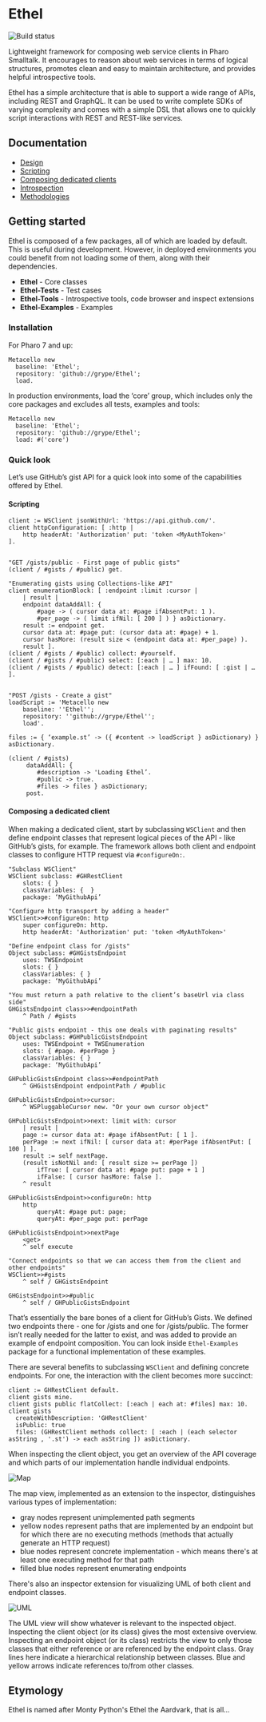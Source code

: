 # Ethel

![Build status](https://travis-ci.com/grype/Ethel.svg?branch=master)

Lightweight framework for composing web service clients in Pharo Smalltalk. It encourages to reason about web services in terms of logical structures, promotes clean and easy to maintain architecture, and provides helpful introspective tools.

Ethel has a simple architecture that is able to support a wide range of APIs, including REST and GraphQL.  It can be used to write complete SDKs of varying complexity and comes with a simple DSL that allows one to quickly script interactions with REST and REST-like services.

## Documentation
* [Design](doc/design.md)
* [Scripting](doc/scripting.md)
* [Composing dedicated clients](doc/composing.md)
* [Introspection](doc/introspection.md)
* [Methodologies](doc/methodolgies.md)

## Getting started

Ethel is composed of a few packages, all of which are loaded by default. This is useful during development. However, in deployed environments you could benefit from not loading some of them, along with their dependencies.

* **Ethel** - Core classes
* **Ethel-Tests** - Test cases
* **Ethel-Tools** - Introspective tools, code browser and inspect extensions
* **Ethel-Examples** - Examples

### Installation

For Pharo 7 and up:

```smalltalk
Metacello new
  baseline: 'Ethel';
  repository: 'github://grype/Ethel';
  load.
```

In production environments, load the ‘core’ group, which includes only the core packages and excludes all tests, examples and tools:

```smalltalk
Metacello new
  baseline: 'Ethel';
  repository: 'github://grype/Ethel';
  load: #('core')
```

### Quick look

Let’s use GitHub’s gist API for a quick look into some of the capabilities offered by Ethel.

#### Scripting

```smalltalk
client := WSClient jsonWithUrl: 'https://api.github.com/'.
client httpConfiguration: [ :http |
    http headerAt: 'Authorization' put: 'token <MyAuthToken>'
].


"GET /gists/public - First page of public gists"
(client / #gists / #public) get.

"Enumerating gists using Collections-like API"
client enumerationBlock: [ :endpoint :limit :cursor |
    | result |
    endpoint dataAddAll: {
        #page -> ( cursor data at: #page ifAbsentPut: 1 ).
        #per_page -> ( limit ifNil: [ 200 ] ) } asDictionary.
    result := endpoint get.
    cursor data at: #page put: (cursor data at: #page) + 1.
    cursor hasMore: (result size < (endpoint data at: #per_page) ).
    result ].
(client / #gists / #public) collect: #yourself.
(client / #gists / #public) select: [:each | … ] max: 10.
(client / #gists / #public) detect: [:each | … ] ifFound: [ :gist | … ].


"POST /gists - Create a gist"
loadScript := 'Metacello new 
    baseline: ''Ethel''; 
    repository: ''github://grype/Ethel''; 
    load'.

files := { ‘example.st’ -> ({ #content -> loadScript } asDictionary) } asDictionary.
     
(client / #gists) 
     dataAddAll: {
        #description -> 'Loading Ethel’.
        #public -> true.
        #files -> files } asDictionary;
     post.
```

#### Composing a dedicated client

When making a dedicated client, start by subclassing `WSClient` and then define endpoint classes that represent logical pieces of the API - like GitHub’s gists, for example. The framework allows both client and endpoint classes to configure HTTP request via `#configureOn:`.

```smalltalk
"Subclass WSClient"
WSClient subclass: #GHRestClient
    slots: { }
    classVariables: {  }
    package: ‘MyGithubApi’

"Configure http transport by adding a header"
WSClient>>#configureOn: http
    super configureOn: http.
    http headerAt: 'Authorization' put: 'token <MyAuthToken>'

"Define endpoint class for /gists"
Object subclass: #GHGistsEndpoint
    uses: TWSEndpoint
    slots: { }
    classVariables: { }
    package: ‘MyGithubApi’

"You must return a path relative to the client’s baseUrl via class side"
GHGistsEndpoint class>>#endpointPath
    ^ Path / #gists

"Public gists endpoint - this one deals with paginating results"
Object subclass: #GHPublicGistsEndpoint
    uses: TWSEndpoint + TWSEnumeration
    slots: { #page. #perPage }
    classVariables: { }
    package: ‘MyGithubApi’

GHPublicGistsEndpoint class>>#endpointPath
    ^ GHGistsEndpoint endpointPath / #public

GHPublicGistsEndpoint>>cursor:
    ^ WSPluggableCursor new. "Or your own cursor object"

GHPublicGistsEndpoint>>next: limit with: cursor
    | result |
    page := cursor data at: #page ifAbsentPut: [ 1 ].
    perPage := next ifNil: [ cursor data at: #perPage ifAbsentPut: [ 100 ] ].
    result := self nextPage.
    (result isNotNil and: [ result size >= perPage ])
        ifTrue: [ cursor data at: #page put: page + 1 ]
        ifFalse: [ cursor hasMore: false ].
    ^ result

GHPublicGistsEndpoint>>configureOn: http
    http 
        queryAt: #page put: page;
        queryAt: #per_page put: perPage

GHPublicGistsEndpoint>>nextPage
    <get>
    ^ self execute

"Connect endpoints so that we can access them from the client and other endpoints"
WSClient>>#gists
    ^ self / GHGistsEndpoint

GHGistsEndpoint>>#public
    ^ self / GHPublicGistsEndpoint

```

That’s essentially the bare bones of a client for GitHub’s Gists. We defined two endpoints there - one for /gists and one for /gists/public. The former isn’t really needed for the latter to exist, and was added to provide an example of endpoint composition. You can look inside `Ethel-Examples` package for a functional implementation of these examples.

There are several benefits to subclassing `WSClient` and defining concrete endpoints. For one, the interaction with the client becomes more succinct:

```smalltalk
client := GHRestClient default.
client gists mine.
client gists public flatCollect: [:each | each at: #files] max: 10.
client gists 
  createWithDescription: 'GHRestClient' 
  isPublic: true 
  files: (GHRestClient methods collect: [ :each | (each selector asString , '.st') -> each asString ]) asDictionary.
```

When inspecting the client object, you get an overview of the API coverage and which parts of our implementation handle individual endpoints.

![Map](resources/gh-map.png)

The map view, implemented as an extension to the inspector, distinguishes various types of implementation:
- gray nodes represent unimplemented path segments
- yellow nodes represent paths that are implemented by an endpoint but for which there are no executing methods (methods that actually generate an HTTP request)
- blue nodes represent concrete implementation - which means there's at least one executing method for that path
- filled blue nodes represent enumerating endpoints

There's also an inspector extension for visualizing UML of both client and endpoint classes.

![UML](resources/gh-uml.png)

The UML view will show whatever is relevant to the inspected object. Inspecting the client object (or its class) gives the most extensive overview. Inspecting an endpoint object (or its class) restricts the view to only those classes that either reference or are referenced by the endpoint class. Gray lines here indicate a hierarchical relationship between classes. Blue and yellow arrows indicate references to/from other classes.

## Etymology

Ethel is named after Monty Python's Ethel the Aardvark, that is all...
